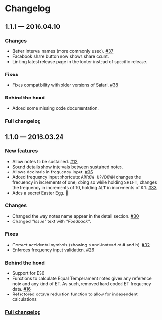 # Changelog

## 1.1.1 — 2016.04.10

### Changes
* Better interval names (more commonly used). [#37](https://github.com/sunyatasattva/overtones/issues/37) 
* Facebook share button now shows share count.
* Linking latest release page in the footer instead of specific release.

### Fixes
* Fixes compatibility with older versions of Safari. [#38](https://github.com/sunyatasattva/overtones/issues/38) 

### Behind the hood
* Added some missing code documentation.

### [Full changelog](https://github.com/sunyatasattva/overtones/compare/1.1.0...1.1.1)

## 1.1.0 — 2016.03.24

### New features
* Allow notes to be sustained. [#12](https://github.com/sunyatasattva/overtones/issues/12)  
* Sound details show intervals between sustained notes.
* Allows decimals in frequency input. [#35](https://github.com/sunyatasattva/overtones/issues/35)  
* Added frequency input shortcuts: <kbd>ARROW UP/DOWN</kbd> changes the frequency in increments of one; doing so while holding <kbd>SHIFT</kbd>, changes the frequency in increments of 10, holding <kbd>ALT</kbd> in increments of 0.1. [#33](https://github.com/sunyatasattva/overtones/issues/33)  
* Adds a secret Easter Egg. :see_no_evil: 

### Changes
* Changed the way notes name appear in the detail section. [#30](https://github.com/sunyatasattva/overtones/issues/30)  
* Changed *"Issue"* text with *"Feedback"*.

### Fixes
* Correct accidental symbols (showing ♯ and♭instead of # and b). [#32](https://github.com/sunyatasattva/overtones/issues/32) 
* Enforces frequency input validation. [#26](https://github.com/sunyatasattva/overtones/issues/26) 

### Behind the hood
* Support for ES6
* Functions to calculate Equal Temperament notes given any reference note and any kind of ET. As such, removed hard coded ET frequency data. [#16](https://github.com/sunyatasattva/overtones/issues/16) 
* Refactored octave reduction function to allow for independent calculations

### [Full changelog](https://github.com/sunyatasattva/overtones/compare/1.0.0...1.1.0)